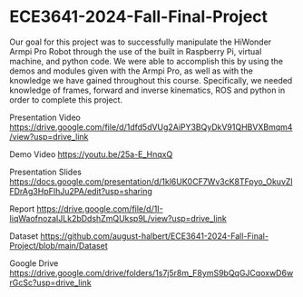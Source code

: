 # ECE3641-2024-Fall-Final-Project

Our goal for this project was to successfully manipulate the HiWonder Armpi Pro Robot through the use of the built in Raspberry Pi, virtual machine, and python code. We were able to accomplish this by using the demos and modules given with the Armpi Pro, as well as with the knowledge we have gained throughout this course. Specifically, we needed knowledge of frames, forward and inverse kinematics, ROS and python in order to complete this project. 

Presentation Video 
https://drive.google.com/file/d/1dfd5dVUg2AiPY3BQyDkV91QHBVXBmqm4/view?usp=drive_link

Demo Video
https://youtu.be/25a-E_HnqxQ 

Presentation Slides
https://docs.google.com/presentation/d/1kl6UK0CF7Wv3cK8TFpyo_OkuvZlFDrAg3HpFIhJu2PA/edit?usp=sharing

Report
https://drive.google.com/file/d/1I-IiqWaofnozaIJLk2bDdshZmQUksp9L/view?usp=drive_link

Dataset
https://github.com/august-halbert/ECE3641-2024-Fall-Final-Project/blob/main/Dataset

Google Drive
https://drive.google.com/drive/folders/1s7j5r8m_F8ymS9bQqGJCqoxwD6wrGcSc?usp=drive_link

